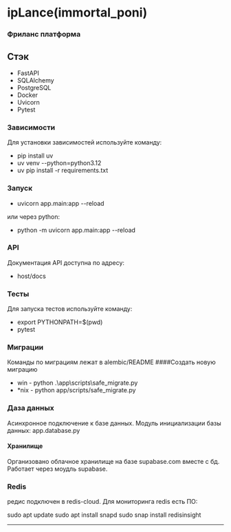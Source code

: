 # ipLance(immortal_poni)
### Фриланс платформа

## Стэк

- FastAPI
- SQLAlchemy
- PostgreSQL
- Docker
- Uvicorn
- Pytest

### Зависимости

Для установки зависимостей используйте команду:

- pip install uv
- uv venv --python=python3.12
- uv pip install -r requirements.txt

### Запуск

- uvicorn app.main:app --reload

или через python:

- python -m uvicorn app.main:app --reload

### API

Документация API доступна по адресу:

- host/docs

### Тесты

Для запуска тестов используйте команду:

- export PYTHONPATH=$(pwd)
- pytest

### Миграции
Команды по миграциям лежат в alembic/README
####Создать новую миграцию

- win - python .\app\scripts\safe_migrate.py
- *nix - python app/scripts/safe_migrate.py

### Даза данных

Асинхронное подключение к базе данных.
Модуль инициализации базы данных:
app.database.py

#### Хранилище

Организовано облачное хранилище на базе supabase.com вместе с бд.
Работает через моудль supabase.

### Redis
редис подключен в redis-cloud.
Для мониторинга redis есть ПО:

sudo apt update
sudo apt install snapd
sudo snap install redisinsight

---


